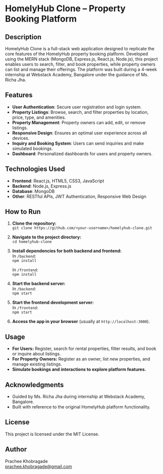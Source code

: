 # HomelyHub Clone – Property Booking Platform

## Description
HomelyHub Clone is a full-stack web application designed to replicate the core features of the HomelyHub property booking platform. Developed using the MERN stack (MongoDB, Express.js, React.js, Node.js), this project enables users to search, filter, and book properties, while property owners can list and manage their offerings. The platform was built during a 4-week internship at Webstack Academy, Bangalore under the guidance of Ms. Richa Jha.

## Features
- **User Authentication**: Secure user registration and login system.
- **Property Listings**: Browse, search, and filter properties by location, price, type, and amenities.
- **Property Management**: Property owners can add, edit, or remove listings.
- **Responsive Design**: Ensures an optimal user experience across all devices.
- **Inquiry and Booking System**: Users can send inquiries and make simulated bookings.
- **Dashboard**: Personalized dashboards for users and property owners.

## Technologies Used
- **Frontend**: React.js, HTML5, CSS3, JavaScript
- **Backend**: Node.js, Express.js
- **Database**: MongoDB
- **Other**: RESTful APIs, JWT Authentication, Responsive Web Design

## How to Run
1. **Clone the repository:**  
   `git clone https://github.com/<your-username>/homelyhub-clone.git`
2. **Navigate to the project directory:**  
   `cd homelyhub-clone`
3. **Install dependencies for both backend and frontend:**  
   In `/backend`:  
   `npm install`
   
   In `/frontend`:  
   `npm install`
4. **Start the backend server:**  
   In `/backend`:  
   `npm start`
5. **Start the frontend development server:**  
   In `/frontend`:  
   `npm start`
6. **Access the app in your browser** (usually at `http://localhost:3000`).

## Usage
- **For Users:** Register, search for rental properties, filter results, and book or inquire about listings.
- **For Property Owners:** Register as an owner, list new properties, and manage existing listings.
- **Simulate bookings and interactions to explore platform features.**

## Acknowledgments
- Guided by Ms. Richa Jha during internship at Webstack Academy, Bangalore.
- Built with reference to the original HomelyHub platform functionality.

## License
This project is licensed under the MIT License.

## Author
Prachee Khobragade  
prachee.khobragade@gmail.com
